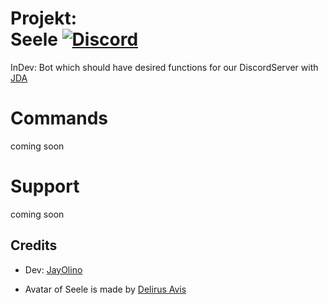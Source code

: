 # Projekt: <Main> Seele [![Discord](https://cdn.discordapp.com/app-icons/416210432789839883/37b86ac18f28b86c04761ba607f4653d.png)](https://discord.gg/QU7cpTF)
InDev: Bot which should have desired functions for our DiscordServer with 
[JDA](https://github.com/DV8FromTheWorld/JDA)
# Commands
coming soon

# Support
coming soon


## Credits
* Dev: [JayOlino](https://github.com/JayOlino)
 
* Avatar of Seele is made by [Delirus Avis](https://www.guilded.gg/profile/VdxDYKDd)




